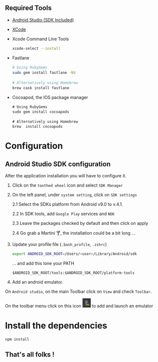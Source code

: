## Required Tools

- [Android Studio (SDK Included) ](https://developer.android.com/studio/)

- [XCode](https://developer.apple.com/xcode/)

- Xcode Command Line Tools

  ```bash
  xcode-select --install
  ```

- Fastlane

  ```bash
  # Using RubyGems
  sudo gem install fastlane -NV

  # Alternatively using Homebrew
  brew cask install fastlane
  ```

- Cocoapod, the IOS package manager

  ```
  # Using RubyGems
  sudo gem install cocoapods

  # Alternatively using Homebrew
  brew  install cocoapods
  ```

# Configuration

## Android Studio SDK configuration

After the application installation you will have to configure it.

1. Click on the `toothed wheel` icon and select `SDK Manager`
2. On the left panel, under `system setting`, click on `SDK settings`

   2.1 Select the SDKs platform from Android v9.0 to v.4.1.

   2.2 In SDK tools, add `Google Play` services and `NDK`

   2.3 Leave the packages checked by default and then click on apply

   2.4 Go grab a Martini :cocktail:, the installation could be a bit long ...

3. Update your profile file (`.bash_profile`, `.zshrc`)

   ```bash
   export ANDROID_SDK_ROOT=/Users/<user>/Library/Android/sdk

   ```

   ... and add this lone your PATH

   ```
   $ANDROID_SDK_ROOT/tools:$ANDROID_SDK_ROOT/platform-tools
   ```

4. Add an android emulator.

On `Android studio`, on the main Toolbar click on `View` and check `Toolbar`.

On the toolbar menu click on this icon ![Add Emulator Icon](./icon.png) to add and launch an emulator

# Install the dependencies

```bash
npm install
```

## That's all folks !
